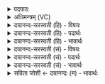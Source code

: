 <details><summary>पदपाठः</summary>

ताः। अ॒स्य॒। सूद॑दोहस॒ इति॒ सूद॑ऽदोहसः। सोम॑म्। श्री॒ण॒न्ति॒। पृश्न॑यः। जन्म॑न्। दे॒वाना॑म्। विशः॑। त्रि॒षु। आ। रो॒च॒ने। दि॒वः। ५५।
</details>

<details><summary>अधिमन्त्रम् (VC)</summary>

- आपो देवताः
- प्रियमेधा ऋषिः
- विराडार्षीनुष्टुप्
- गान्धारः
</details>

<details><summary>दयानन्द-सरस्वती (हि) - विषयः</summary>

फिर भी उसी विषय का उपदेश अगले मन्त्र में किया है ॥
</details>

<details><summary>दयानन्द-सरस्वती (हि) - पदार्थः</summary>

पदार्थान्वयभाषाः -  जो (देवानाम्) दिव्य विद्वान् पतियों की (सूददोहसः) सुन्दर रसोइया और गौ आदि के दुहनेवाले सेवकोंवाली (पृश्नयः) कोमल शरीर सूक्ष्म अङ्गयुक्त स्त्री, दूसरे (जन्मन्) विद्यारूप जन्म में विदुषी होके (दिवः) दिव्य (अस्य) इस गृहाश्रम के (सोमम्) उत्तम ओषधियों के रस से युक्त भोजन (श्रीणन्ति) पकाती हैं, (ताः) वे ब्रह्मचारिणी (आरोचने) अच्छे रुचिकारक व्यवहार में (त्रिषु) तीनों अर्थात् गत, आगामी और वर्त्तमान कालविभागों में सुख देनेवाली होती तथा (विशः) उत्तम सन्तानों को भी प्राप्त होती हैं ॥५५ ॥
</details>

<details><summary>दयानन्द-सरस्वती (हि) - भावार्थः</summary>

भावार्थभाषाः -  जब अच्छी शिक्षा को प्राप्त हुए युवा विद्वानों की अपने सदृश रूप और गुण से युक्त स्त्री होवें, तो गृहाश्रम में सर्वदा सुख और अच्छे सन्तान उत्पन्न होवें। इस प्रकार किये विना संसार का सुख और शरीर छूटने के पश्चात् मोक्ष कभी प्राप्त नहीं हो सकता ॥५५ ॥
</details>

<details><summary>दयानन्द-सरस्वती (सं) - विषयः</summary>

पुनस्तमेव विषयमाह ॥
</details>

<details><summary>दयानन्द-सरस्वती (सं) - पदार्थः</summary>

पदार्थान्वयभाषाः -  या देवानां सूददोहसः पृश्नयः पत्न्यो जन्मन् द्वितीये विद्याजन्मनि विदुष्यो भूत्वा दिवोऽस्य सोमं श्रीणन्ति, ता आरोचने त्रिषु सुखदा भवन्ति, विशश्च प्राप्नुवन्ति ॥५५ ॥
</details>

<details><summary>दयानन्द-सरस्वती (सं) - भावार्थः</summary>

भावार्थभाषाः -  यदा सुशिक्षितानां विदुषां यूनां स्वसदृशा रूपगुणसम्पन्नाः स्त्रियो भवेयुस्तदा गृहाश्रमे सर्वदा सुखं सुसन्तानाश्च जायेरन्। नह्येवं विना वर्त्तमानेऽभ्युदयो मरणानन्तरं निःश्रेयसं च प्राप्तुं शक्यम् ॥५५ ॥
</details>

<details><summary>सविता जोशी ← दयानन्दः (म) - भावार्थः</summary>

भावार्थभाषाः -  जर उत्तम शिक्षणयुक्त तरुण विद्वानांना त्यांच्यासारख्याच रूपगुणांनी युक्त स्त्रिया मिळतील तर त्यांचा गृहस्थाश्रम सर्व दृष्टीने सुखी होईल व उत्तम संतानांची प्राप्ती होईल. याप्रमाणे न झाल्यास सांसारिक सुखही मिळू शकत नाही व शरीर त्यागानंतर मोक्षही प्राप्त होऊ शकत नाही.
</details>